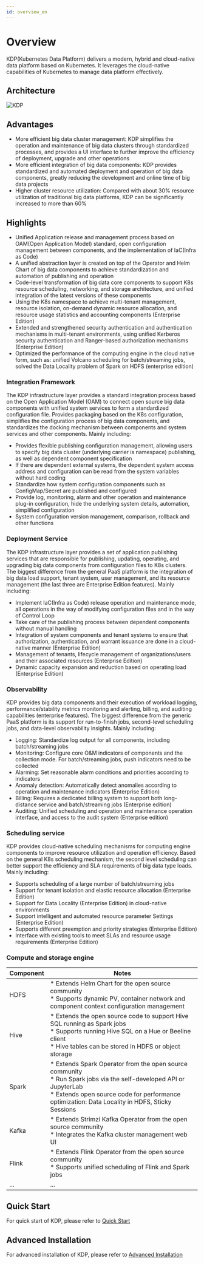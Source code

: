 ```yaml
---
id: overview_en
---
```


# Overview

KDP(Kubernetes Data Platform) delivers a modern, hybrid and cloud-native data platform based on Kubernetes. It leverages the cloud-native capabilities of Kubernetes to manage data platform effectively.

<a name="architecture"></a>
## Architecture
![KDP](https://linktime-public.oss-cn-qingdao.aliyuncs.com/linktime-homepage/kdp/kdp-archi-en.png)

<a name="advantages"></a>
## Advantages
* More efficient big data cluster management: KDP simplifies the operation and maintenance of big data clusters through standardized processes, and provides a UI interface to further improve the efficiency of deployment, upgrade and other operations
* More efficient integration of big data components: KDP provides standardized and automated deployment and operation of big data components, greatly reducing the development and online time of big data projects
* Higher cluster resource utilization: Compared with about 30% resource utilization of traditional big data platforms, KDP can be significantly increased to more than 60%

<a name="highlights"></a>
## Highlights
* Unified Application release and management process based on OAM(Open Application Model) standard, open configuration management between components, and the implementation of IaC(Infra as Code)
* A unified abstraction layer is created on top of the Operator and Helm Chart of big data components to achieve standardization and automation of publishing and operation
* Code-level transformation of big data core components to support K8s resource scheduling, networking, and storage architecture, and unified integration of the latest versions of these components
* Using the K8s namespace to achieve multi-tenant management, resource isolation, on-demand dynamic resource allocation, and resource usage statistics and accounting components (Enterprise Edition)
* Extended and strengthened security authentication and authentication mechanisms in multi-tenant environments, using unified Kerberos security authentication and Ranger-based authorization mechanisms (Enterprise Edition)
* Optimized the performance of the computing engine in the cloud native form, such as: unified Volcano scheduling for batch/streaming jobs, solved the Data Locality problem of Spark on HDFS (enterprise edition)

### Integration Framework
The KDP infrastructure layer provides a standard integration process based on the Open Application Model (OAM) to connect open source big data components with unified system services to form a standardized configuration file. Provides packaging based on the K8s configuration, simplifies the configuration process of big data components, and standardizes the docking mechanism between components and system services and other components. Mainly including:
* Provides flexible publishing configuration management, allowing users to specify big data cluster (underlying carrier is namespace) publishing, as well as dependent component specification
* If there are dependent external systems, the dependent system access address and configuration can be read from the system variables without hard coding
* Standardize how system configuration components such as ConfigMap/Secret are published and configured
* Provide log, monitoring, alarm and other operation and maintenance plug-in configuration, hide the underlying system details, automation, simplified configuration
* System configuration version management, comparison, rollback and other functions

### Deployment Service
The KDP infrastructure layer provides a set of application publishing services that are responsible for publishing, updating, operating, and upgrading big data components from configuration files to K8s clusters. The biggest difference from the general PaaS platform is the integration of big data load support, tenant system, user management, and its resource management (the last three are Enterprise Edition features). Mainly including:
* Implement IaC(Infra as Code) release operation and maintenance mode, all operations in the way of modifying configuration files and in the way of Control Loop
* Take care of the publishing process between dependent components without manual handling
* Integration of system components and tenant systems to ensure that authorization, authentication, and warrant issuance are done in a cloud-native manner (Enterprise Edition)
* Management of tenants, lifecycle management of organizations/users and their associated resources (Enterprise Edition)
* Dynamic capacity expansion and reduction based on operating load (Enterprise Edition)

### Observability
KDP provides big data components and their execution of workload logging, performance/stability metrics monitoring and alerting, billing, and auditing capabilities (enterprise features). The biggest difference from the generic PaaS platform is its support for run-to-finish jobs, second-level scheduling jobs, and data-level observability insights. Mainly including:
* Logging: Standardize log output for all components, including batch/streaming jobs
* Monitoring: Configure core O&M indicators of components and the collection mode. For batch/streaming jobs, push indicators need to be collected
* Alarming: Set reasonable alarm conditions and priorities according to indicators
* Anomaly detection: Automatically detect anomalies according to operation and maintenance indicators (Enterprise Edition)
* Billing: Requires a dedicated billing system to support both long-distance service and batch/streaming jobs (Enterprise edition)
* Auditing: Unified scheduling and operation and maintenance operation interface, and access to the audit system (Enterprise edition)

### Scheduling service
KDP provides cloud-native scheduling mechanisms for computing engine components to improve resource utilization and operation efficiency. Based on the general K8s scheduling mechanism, the second level scheduling can better support the efficiency and SLA requirements of big data type loads. Mainly including:
* Supports scheduling of a large number of batch/streaming jobs
* Support for tenant isolation and elastic resource allocation (Enterprise Edition)
* Support for Data Locality (Enterprise Edition) in cloud-native environments
* Support intelligent and automated resource parameter Settings (Enterprise Edition)
* Supports different preemption and priority strategies (Enterprise Edition)
* Interface with existing tools to meet SLAs and resource usage requirements (Enterprise Edition)

### Compute and storage engine
| Component | Notes |
| --- | --- |
| HDFS | * Extends Helm Chart for the open source community <br> * Supports dynamic PV, container network and component context configuration management |
| Hive | * Extends the open source code to support Hive SQL running as Spark jobs <br> * Supports running Hive SQL on a Hue or Beeline client <br> * Hive tables can be stored in HDFS or object storage |
| Spark | * Extends Spark Operator from the open source community <br> * Run Spark jobs via the self-developed API or JupyterLab <br> * Extends open source code for performance optimization: Data Locality in HDFS, Sticky Sessions |
| Kafka | * Extends Strimzi Kafka Operator from the open source community <br> * Integrates the Kafka cluster management web UI |
| Flink | * Extends Flink Operator from the open source community <br> * Supports unified scheduling of Flink and Spark jobs |
| ... | ... |

<a name="quickstart"></a>
## Quick Start
For quick start of KDP, please refer to [Quick Start](./quick-start.md)

<a name="advanced-install"></a>
## Advanced Installation
For advanced installation of KDP, please refer to [Advanced Installation](./advanced-install.md)
